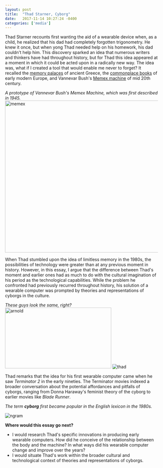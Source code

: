 ```yaml
---
layout: post
title:  "Thad Starner, Cyborg"
date:   2017-11-14 10:27:24 -0400
categories: ['media']
---
```

Thad Starner recounts first wanting the aid of a wearable device when, as a child, he realized that his dad had completely forgotten trigonometry. He knew it once, but when yong Thad needed help on his homework, his dad couldn't help him. This discovery sparked an idea that numerous writers and thinkers have had throughout history, but for Thad this idea appeared at a moment in which it could be acted upon in a radically new way. The idea was, what if I created a tool that would enable me never to forget? It recalled the [memory palaces](https://en.wikipedia.org/wiki/Method_of_loci) of ancient Greece, the [commonplace books](https://en.wikipedia.org/wiki/Commonplace_book) of early modern Europe, and Vannevar Bush's [Memex machine](https://en.wikipedia.org/wiki/Memex) of mid 20th century. 

*A prototype of Vannevar Bush's Memex Machine, which was first described in 1945.*
<img src="http://www.maxkemman.nl/slides/2016/images/memex.jpg" alt="memex" height="500" width="700"> 

When Thad stumbled upon the idea of limitless memory in the 1980s, the possibilities of technology were greater than at any previous moment in history. However, in this essay, I argue that the difference between Thad's moment and earlier ones had as much to do with the cultural imagination of his period as the technological capabilities. While the problem he confronted had previously recurred throughout history, his solution of a wearable computer was prompted by theories and representations of cyborgs in the culture.  

*These guys look the same, right?*
<img src="https://www.theterminatorfans.com/wp-content/uploads/2016/07/Arnold-Schwarzenegger-Terminator-2.gif" alt="arnold" height="200" width="350"> ![thad](http://archive.boston.com/business/technology/innoeco/mitwearables.jpg)

Thad remarks that the idea for his first wearable computer came when he saw *Terminator 2* in the early nineties. The Terminator movies indexed a broader conversation about the potential affordances and pitfalls of cyborgs, ranging from Donna Haraway's feminist theory of the cyborg to earlier movies like *Blade Runner*.


*The term **cyborg** first became popular in the English lexicon in the 1980s.*

![ngram](https://cdn.pbrd.co/images/GTLBdkR.png)

**Where would this essay go next?** 
- I would research Thad's specific innovations in producing early wearable computers. How did he conceive of the relationship between the body and the machine? In what ways did his wearable computer change and improve over the years? 
- I would situate Thad's work within the broader cultural and technological context of theories and representations of cyborgs. 
